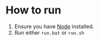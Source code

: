 # How to run

1. Ensure you have [Node](https://nodejs.org/en/) installed.
2. Run either `run.bat` or `run.sh`
